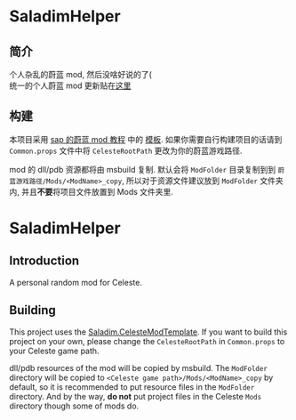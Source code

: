 # SaladimHelper

## 简介
个人杂乱的蔚蓝 mod, 然后没啥好说的了(  
统一的个人蔚蓝 mod 更新贴在[这里](https://celeste.centralteam.cn/d/93-sapqi-miao-modgeng-xin-tie)

## 构建

本项目采用 [sap 的蔚蓝 mod 教程](https://celestemod.saplonily.link/begin/BasicEnv/) 中的 [模板](https://github.com/Saplonily/celeste-mod-template-sdkstyled).
如果你需要自行构建项目的话请到 `Common.props` 文件中将 `CelesteRootPath` 更改为你的蔚蓝游戏路径.  

mod 的 dll/pdb 资源都将由 msbuild 复制. 默认会将 `ModFolder` 目录复制到到 `蔚蓝游戏路径/Mods/<ModName>_copy`, 所以对于资源文件建议放到 `ModFolder` 文件夹内,
并且**不要**将项目文件放置到 Mods 文件夹里.

# SaladimHelper

## Introduction
A personal random mod for Celeste.

## Building
This project uses the [Saladim.CelesteModTemplate](https://github.com/Saplonily/celeste-mod-template-sdkstyled).
If you want to build this project on your own, please change the `CelesteRootPath` in `Common.props` to your Celeste game path.

dll/pdb resources of the mod will be copied by msbuild. The `ModFolder` directory will be copied to `<Celeste game path>/Mods/<ModName>_copy` by default, so it is recommended to put resource files in the `ModFolder` directory.
And by the way, **do not** put project files in the Celeste `Mods` directory though some of mods do.